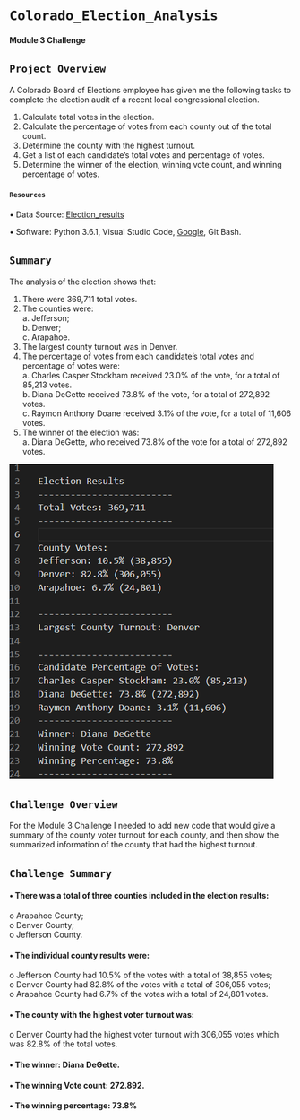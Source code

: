 # `Colorado_Election_Analysis`<br/>
#### Module 3 Challenge <br/>

## `Project Overview`<br/>
A Colorado Board of Elections employee has given me the following tasks to complete the election audit of a recent local congressional election.<br/>
1.	Calculate total votes in the election.<br/>
2.	Calculate the percentage of votes from each county out of the total count.<br/>
3.	Determine the county with the highest turnout.<br/>
4.	Get a list of each candidate’s total votes and percentage of votes.<br/>
5.	Determine the winner of the election, winning vote count, and winning percentage of votes.<br/>

#### `Resources`<br/>
•	Data Source: [Election_results](https://github.com/Valeriia161/Colorado_Election_Analysis/blob/main/election_results.csv.csv) <br/>

•	Software: Python 3.6.1, Visual Studio Code, [Google](https://www.google.com/), Git Bash.


## `Summary`<br/>
The analysis of the election shows that:<br/>
1.	There were 369,711 total votes.<br/>
2.	The counties were:<br/>
    a. Jefferson;<br/>
    b. Denver;<br/>
    c. Arapahoe.<br/>
3.	The largest county turnout was in Denver.<br/>
6.	The percentage of votes from each candidate’s total votes and percentage of votes were:<br/>
    a. Charles Casper Stockham received 23.0% of the vote, for a total of 85,213 votes.<br/>
    b. Diana DeGette received 73.8% of the vote, for a total of 272,892 votes.<br/>
    c. Raymon Anthony Doane received 3.1% of the vote, for a total of 11,606 votes.<br/>
4.	The winner of the election was:<br/>
    a. Diana DeGette, who received 73.8% of the vote for a total of 272,892 votes.<br/>

![](https://github.com/Valeriia161/Colorado_Election_Analysis/blob/main/Colorado_Election_Analysis.png)


## `Challenge Overview` <br/>
For the Module 3 Challenge I needed to add new code that would give a summary of the county voter turnout for each county, and then show the summarized information of the county that had the highest turnout.


## `Challenge Summary`
#### • There was a total of three counties included in the election results: <br/>
o	Arapahoe County; <br/>
o	Denver County; <br/>
o	Jefferson County. <br/>
#### • The individual county results were: <br/>
o	Jefferson County had 10.5% of the votes with a total of 38,855 votes; <br/>
o	Denver County had 82.8% of the votes with a total of 306,055 votes; <br/>
o	Arapahoe County had 6.7% of the votes with a total of 24,801 votes. <br/>
#### • The county with the highest voter turnout was: <br/>
o	Denver County had the highest voter turnout with 306,055 votes which was 82.8% of the total votes. <br/>
#### • The winner: Diana DeGette.
#### • The winning Vote count: 272.892.
#### • The winning percentage: 73.8%
